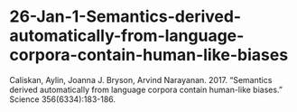 # 26-Jan-1-Semantics-derived-automatically-from-language-corpora-contain-human-like-biases
Caliskan, Aylin, Joanna J. Bryson, Arvind Narayanan. 2017. “Semantics derived automatically from language corpora contain human-like biases.” Science 356(6334):183-186.
